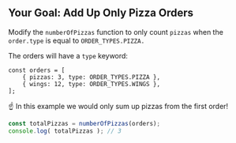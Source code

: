 ## Your Goal: Add Up Only Pizza Orders
Modify the `numberOfPizzas` function to only count `pizzas` when the `order.type` is equal to `ORDER_TYPES.PIZZA.`

The orders will have a `type` keyword:
```Js
const orders = [
    { pizzas: 3, type: ORDER_TYPES.PIZZA },
    { wings: 12, type: ORDER_TYPES.WINGS },
];
```
:point_up: In this example we would only sum up pizzas from the first order!
```js
const totalPizzas = numberOfPizzas(orders);
console.log( totalPizzas ); // 3
```
